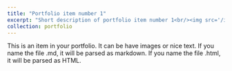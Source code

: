 ```yaml
---
title: "Portfolio item number 1"
excerpt: "Short description of portfolio item number 1<br/><img src='/images/p1.png'>"
collection: portfolio
---
```


This is an item in your portfolio. It can be have images or nice text. If you name the file .md, it will be parsed as markdown. If you name the file .html, it will be parsed as HTML. 
